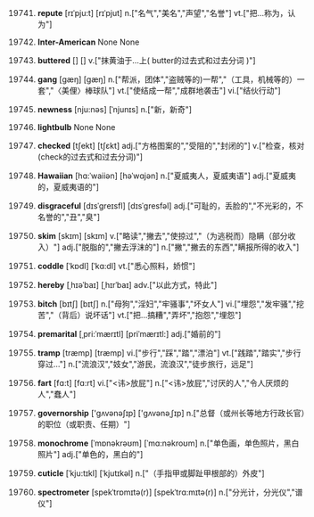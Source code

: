 19741. **repute**
[rɪˈpju:t]  [rɪˈpjut]
n.["名气","美名","声望","名誉"]  vt.["把…称为，认为"]  

19742. **Inter-American**
None
None

19743. **buttered**
[]  []
v.["抹黄油于…上( butter的过去式和过去分词 )"]  

19744. **gang**
[gæŋ]  [ɡæŋ]
n.["帮派，团体","盗贼等的)一帮","（工具，机械等的）一套","〈美俚〉棒球队"]  vt.["使结成一帮","成群地袭击"]  vi.["结伙行动"]  

19745. **newness**
[nju:nəs]  [ˈnjunɪs]
n.["新，新奇"]  

19746. **lightbulb**
None
None

19747. **checked**
[tʃekt]  [tʃɛkt]
adj.["方格图案的","受阻的","封闭的"]  v.["检查，核对(check的过去式和过去分词)"]  

19748. **Hawaiian**
[hɑ:ˈwaiiən]  [həˈwɑjən]
n.["夏威夷人，夏威夷语"]  adj.["夏威夷的，夏威夷语的"]  

19749. **disgraceful**
[dɪsˈgreɪsfl]  [dɪsˈɡresfəl]
adj.["可耻的，丢脸的","不光彩的，不名誉的","丑","臭"]  

19750. **skim**
[skɪm]  [skɪm]
v.["略读","撇去","使掠过","（为逃税而）隐瞒（部分收入）"]  adj.["脱脂的","撇去浮沫的"]  n.["撇","撇去的东西","瞒报所得的收入"]  

19751. **coddle**
[ˈkɒdl]  [ˈkɑ:dl]
vt.["悉心照料，娇惯"]  

19752. **hereby**
[ˌhɪəˈbaɪ]  [ˌhɪrˈbaɪ]
adv.["以此方式，特此"]  

19753. **bitch**
[bɪtʃ]  [bɪtʃ]
n.["母狗","淫妇","牢骚事","坏女人"]  vi.["埋怨","发牢骚","挖苦","（背后）说坏话"]  vt.["把…搞糟","弄坏","抱怨","埋怨"]  

19754. **premarital**
[ˌpri:ˈmærɪtl]  [priˈmærɪtl:]
adj.["婚前的"]  

19755. **tramp**
[træmp]  [træmp]
vi.["步行","踩","踏","漂泊"]  vt.["践踏","踏实","步行穿过…"]  n.["流浪汉","妓女","游民，流浪汉","徒步旅行，远足"]  

19756. **fart**
[fɑ:t]  [fɑ:rt]
vi.["<讳>放屁"]  n.["<讳>放屁","讨厌的人","令人厌烦的人","蠢人"]  

19757. **governorship**
['gʌvənəʃɪp]  ['gʌvənəˌʃɪp]
n.["总督（或州长等地方行政长官）的职位（或职责、任期）"]  

19758. **monochrome**
[ˈmɒnəkrəʊm]  [ˈmɑ:nəkroʊm]
n.["单色画，单色照片，黑白照片"]  adj.["单色的，黑白的"]  

19759. **cuticle**
[ˈkju:tɪkl]  [ˈkjutɪkəl]
n.["（手指甲或脚趾甲根部的）外皮"]  

19760. **spectrometer**
[spekˈtrɒmɪtə(r)]  [spekˈtrɑ:mɪtə(r)]
n.["分光计，分光仪","谱仪"]  

